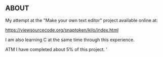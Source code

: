 ## ABOUT

My attempt at the "Make your own text editor" project available online at:

https://viewsourcecode.org/snaptoken/kilo/index.html

I am also learning C at the same time through this experience.

ATM I have completed about 5% of this project. '


